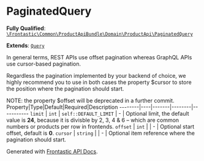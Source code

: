 #  PaginatedQuery

**Fully Qualified**: [`\Frontastic\Common\ProductApiBundle\Domain\ProductApi\PaginatedQuery`](../../../../../src/php/ProductApiBundle/Domain/ProductApi/PaginatedQuery.php)

**Extends**: [`Query`](Query.md)

In general terms, REST APIs use offset pagination whereas GraphQL APIs use
cursor-based pagination.

Regardless the pagination implemented by your backend of choice, we highly
recommend you to use in both cases the property $cursor to store the position
where the pagination should start.

NOTE: the property $offset will be deprecated in a further commit.
Property|Type|Default|Required|Description
--------|----|-------|--------|-----------
`limit` | `int` | `self::DEFAULT_LIMIT` | - | Optional limit, the default value is <b>24</b>, because it is divisble by 2, 3, 4 & 6 – which are common numbers or products per row in frontends.
`offset` | `int` |  | - | Optional start offset, default is <b>0</b>.
`cursor` | `string` |  | - | Optional item reference where the pagination should start.

Generated with [Frontastic API Docs](https://github.com/FrontasticGmbH/apidocs).
